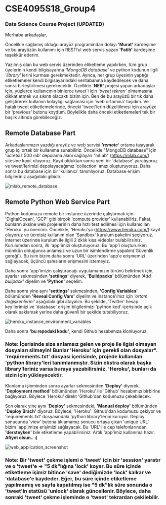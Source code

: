 # CSE4095S18_Group4
### Data Science Course Project (UPDATED)


Merhaba arkadaşlar, 

Öncelikle sağlamış olduğu arayüz programından dolayı <b>'Murat'</b> kardeşime ve bu arayüzün kullanımı için RESTful web servis yazan <b>'Fatih'</b> kardeşime teşekkür ederim.

Yazılmış olan bu web servis üzerinden etiketleme yapılırken, tüm grup üyelerinin kendi bilgisayarına <i>'MongoDB database'</i> ve python kodunun ilgili <i>'library'</i> lerini kurması gerekmektedir. Ayrıca, her grup üyesinin yaptığı etiketlemeler kendi bilgisayarındaki veritabanına kaydedilecek ve daha sonra birleştirilmesi gerekecektir.  Özellikle <b>'NER'</b> projesi yapan arkadaşlar için, yüzlerce kullanıcının binlerce tweet'i için <i>'tweet tekrarı'</i> olmamasına dikkat etmek v.s sıkıntı olacaktı bizim için. Ben de bu arayüzü bir tık daha geliştirerek kullanım kolaylığı sağlaması için 'web ortamına' taşıdım. Ve hatalı tweet etiketlemelerinde, önceki 'tweet'lerin düzeltilmesi için arayüze bir 'previous' butonu koydum. Böylelikle daha önceki etiketlemeleri tek bir başlık altında görebileceğiz.

## Remote Database Part

Arkadaşlarımızın yazdığı arayüz ve web servisi <b><i>'remote'</i></b> ortama taşıyarak grup içi ortak bir kullanıma sunabiliriz. Öncelikle "MongoDB database" için 'ücretsiz 500 mb' depolama alanı sağlayan "mLab" (https://mlab.com/) sitesine kayıt oluyoruz. Kayıt olduktan sonra yeni bir 'database' yaratıyoruz ve tweet'lerimizi depolayacağımız 'collection' ımızı oluşturuyoruz. Daha sonra bu database için bir 'kullanıcı' tanımlıyoruz. Database erişim bilgileriniz aşağıdaki gibidir.

![mlab_remote_database](https://user-images.githubusercontent.com/16938791/37683529-f49ae1e4-2c9d-11e8-804a-2a9e19aca294.PNG)

## Remote Python Web Service Part

Python kodumuzu remote bir instance üzerinde çalıştırmak için 'DigitalOcean', 'GCP' gibi birçok 'compute provider' kullanabiliriz. Fakat, bunların aksine web projelerinin daha hızlı test edilmesi için kullanıcılan 'Heroku' yu öneririm. Öncelikle, 'Heroku'ya (https://www.heroku.com/) kayıt oluyoruz ve ücretsiz kullanım olan 'Sandbox' kurulum paketini seçiyoruz. İnternet üzerinde kurulum ile ilgili 2 dklık kısa videolar bulabilirsiniz. Kurulumdan sonra, ilk 'app'imizi oluşturuyoruz. Bu 'app'i oluştururken mümkün olduğunca anlamsız ve uzun bir isimlendirme yapalım('Güvenlik gereği'). Bu isim bizim daha sonra 'URL' üzerinden 'app'e erişmemizi sağlayacak, üçüncü şahısların erişmesini istemeyiz.

Daha sonra 'app'imizin çalıştıracağı uygulamamızın türünü belirtmek için, ayarlar sekmesinden <b>'settings'</b> diyerek, <b>'Buildpacks'</b> bölümünden <i>'Add builpack'</i> diyelim  ve <b>'Python'</b> seçelim.

Daha sonra yine aynı <b>'settings'</b> sekmesinden, <b>'Config Variables'</b> bölümünden <b>'Reveal Config Vars'</b> diyelim ve instance'ımız için <i>'ortam değişkenlerini'</i> aşağıdaki gibi atayalım.  Bu şekilde, 'Twitter' hesap key'lerimizi ve 'database' erişim bilgilerimizi 'python kod' içerisinde açık olarak saklamak yerine daha güvenli bir şekilde tutabiliyoruz.

![heroku_instance_environment_variables](https://user-images.githubusercontent.com/16938791/37684648-c44b35e4-2ca1-11e8-86ea-f578cb6f1ae7.PNG)


Daha sonra <b>'bu repodaki kodu'</b>, kendi Github hesabımıza klonluyoruz.

### Note: İçerisinde size anlamsız gelen ve proje ile ilgisi olmayan dosyaları silmeyin! Bunlar 'Heroku' için gerekli olan dosyalar". 'requirements.txt' dosyası içerisinde, projede kullanılan 'python library'leri tanımlanmıştır. Sizin ekstra olarak başka library'leriniz varsa buraya yazabilirsiniz. 'Heroku', bunları da sizin için yükleyecektir.

Klonlama işleminden sonra ayarlar sekmesinden <b>'Deploy'</b> diyerek, <b>'Deployment method'</b> bölümünden 'Heroku' ile 'Github' hesabımızı birbirine bağlıyoruz. Böylece 'Heroku' direkt 'Github'dan kodumuzu çekebilecek.

Son olarak yine aynı <b>'Deploy'</b> sekmesindeki, <b>'Manual deploy'</b> bölümünden <b>'Deploy Brach'</b> diyoruz. Böylece, 'Heroku' 'Github'dan kodumuzu çekiyor ve 'requirements.txt' dosyasındaki 'python library'lerini kuruyor. Deploy sonucunda 'view' butona tıklamamız sonucu ortaya çıkan 'unique URL' bizim 'app'imize erişimizi sağlayacak. Bu 'URL' ile cep telefonlarından <b>'dersteyken'</b> bile etiketleme yapabilirsiniz. Artık 'app'imiz kullanıma hazır. <b> Afiyet olsun.. :)</b>

![web_application_screenshot](https://user-images.githubusercontent.com/16938791/37685742-a081e6a4-2ca5-11e8-80d6-f4394e2858ff.PNG)

### Note: Bir 'tweet' çekme işlemi o 'tweet' için bir 'session' yaratır ve o 'tweet'e -> "5 dk"lığına 'lock' koyar. Bu süre içinde etiketleme işimiz bitince 'save' dediğimizde 'lock' kalkar ve 'database'e kaydeder. Eğer, bu süre içinde etiketleme yapılmamış ve sayfa kapatılmış ise "5 dk"lık süre sonunda o 'tweet'in statüsü 'unlock' olarak güncellenir. Böylece, daha sonraki 'tweet' çekme işleminde o 'tweet' tekrardan çekilebilir.
